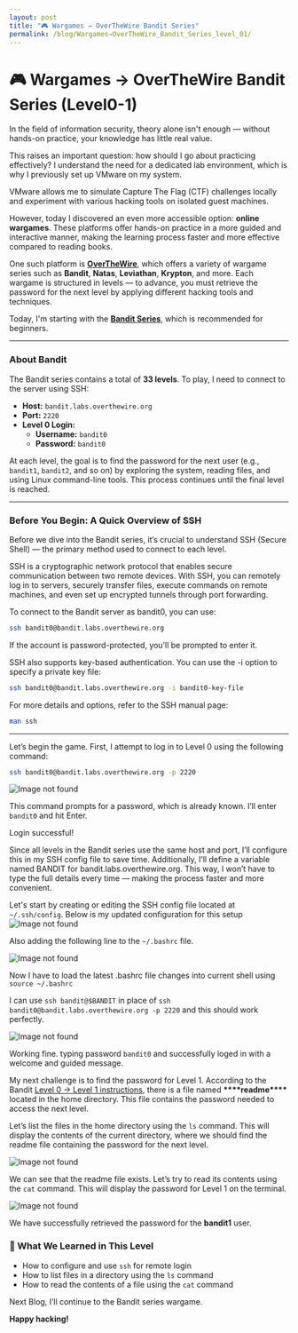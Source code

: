```yaml
---
layout: post
title: "🎮 Wargames → OverTheWire Bandit Series"
permalink: /blog/Wargames→OverTheWire_Bandit_Series_level_01/
---
```


# 🎮 Wargames → OverTheWire Bandit Series (Level0-1)

In the field of information security, theory alone isn't enough — without hands-on practice, your knowledge has little real value.

This raises an important question: how should I go about practicing effectively? I understand the need for a dedicated lab environment, which is why I previously set up VMware on my system.

VMware allows me to simulate Capture The Flag (CTF) challenges locally and experiment with various hacking tools on isolated guest machines.

However, today I discovered an even more accessible option: **online wargames**. These platforms offer hands-on practice in a more guided and interactive manner, making the learning process faster and more effective compared to reading books.

One such platform is [**OverTheWire**](https://overthewire.org), which offers a variety of wargame series such as **Bandit**, **Natas**, **Leviathan**, **Krypton**, and more. Each wargame is structured in levels — to advance, you must retrieve the password for the next level by applying different hacking tools and techniques.

Today, I'm starting with the [**Bandit Series**](https://overthewire.org/wargames/bandit/), which is recommended for beginners.

---

### About Bandit

The Bandit series contains a total of **33 levels**. To play, I need to connect to the server using SSH:

- **Host:** `bandit.labs.overthewire.org`
- **Port:** `2220`
- **Level 0 Login:**
  - **Username:** `bandit0`
  - **Password:** `bandit0`

At each level, the goal is to find the password for the next user (e.g., `bandit1`, `bandit2`, and so on) by exploring the system, reading files, and using Linux command-line tools. This process continues until the final level is reached.

---

### Before You Begin: A Quick Overview of SSH

Before we dive into the Bandit series, it’s crucial to understand SSH (Secure Shell) — the primary method used to connect to each level.

SSH is a cryptographic network protocol that enables secure communication between two remote devices. With SSH, you can remotely log in to servers, securely transfer files, execute commands on remote machines, and even set up encrypted tunnels through port forwarding.

To connect to the Bandit server as bandit0, you can use:

```bash
ssh bandit0@bandit.labs.overthewire.org
```

If the account is password-protected, you’ll be prompted to enter it.

SSH also supports key-based authentication. You can use the -i option to specify a private key file:

```bash
ssh bandit0@bandit.labs.overthewire.org -i bandit0-key-file
```

For more details and options, refer to the SSH manual page:

```bash
man ssh
```

---

Let’s begin the game. First, I attempt to log in to Level 0 using the following command:

```bash
ssh bandit0@bandit.labs.overthewire.org -p 2220
```

![Image not found](/assets/images/bandit/bandit1/bandit0.png)

This command prompts for a password, which is already known. I’ll enter `bandit0` and hit Enter.

Login successful!

Since all levels in the Bandit series use the same host and port, I’ll configure this in my SSH config file to save time. Additionally, I’ll define a variable named BANDIT for bandit.labs.overthewire.org. This way, I won’t have to type the full details every time — making the process faster and more convenient.

Let's start by creating or editing the SSH config file located at `~/.ssh/config`. Below is my updated configuration for this setup
![Image not found](/assets/images/bandit/bandit1/bandit1.png)

Also adding the following line to the `~/.bashrc` file.

![Image not found](/assets/images/bandit/bandit1/bandit2.png)

Now I have to load the latest .bashrc file changes into current shell using `source ~/.bashrc`

I can use `ssh bandit@$BANDIT` in place of `ssh bandit0@bandit.labs.overthewire.org -p 2220` and this should work perfectly.

![Image not found](/assets/images/bandit/bandit1/bandit3.png)

Working fine. typing password `bandit0` and successfully loged in with a welcome and guided message.

My next challenge is to find the password for Level 1. According to the Bandit [Level 0 → Level 1 instructions](https://overthewire.org/wargames/bandit/bandit1.html), there is a file named **\*\*\*\***readme**\*\*\*\*** located in the home directory. This file contains the password needed to access the next level.

Let’s list the files in the home directory using the `ls` command. This will display the contents of the current directory, where we should find the readme file containing the password for the next level.

![Image not found](/assets/images/bandit/bandit1/bandit4.png)

We can see that the readme file exists. Let’s try to read its contents using the `cat` command. This will display the password for Level 1 on the terminal.

![Image not found](/assets/images/bandit/bandit1/bandit5.png)

We have successfully retrieved the password for the **bandit1** user.

### 🧠 What We Learned in This Level

- How to configure and use `ssh` for remote login
- How to list files in a directory using the `ls` command
- How to read the contents of a file using the `cat` command

Next Blog, I’ll continue to the Bandit series wargame.

**Happy hacking!**
